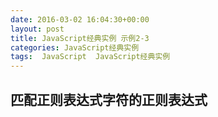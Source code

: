 ```yaml
---
date: 2016-03-02 16:04:30+00:00
layout: post
title: JavaScript经典实例 示例2-3
categories: JavaScript经典实例
tags:  JavaScript  JavaScript经典实例
---
```


匹配正则表达式字符的正则表达式
----------------

<!DOCTYPE html>
<html xmlns="http://www.w3.org/1999/xhtml">
    <head>
        <title>Replacement Insanity</title>
        <script>
        //<![CDATA[
            window.onload=function() {
                
                // 查找 \d
                var re = /\\d/,
                    pattern = "\\d{4}",
                    str = "I want 1111 to find 3334 certain 5343 things 8484",
                    re2 = new RegExp(pattern,"g"),
                    str1 = str.replace(re2,"****");
                    
                document.getElementById('result1').innerHTML = str1;
                var pattern2 = pattern.replace(re,"\\D"),
                    re3 = new RegExp(pattern2,"g"),
                    str2 = str.replace(re3, "****");
                    
                document.getElementById('result1').innerHTML = str2;
            }
        //--><!]]>
        </script>
    </head>
    <body>
        <p>content</p>
        <p id="result1"></p>
        <p id="result2"></p>
    </body>
</html>


源码如下：

``` html
<!DOCTYPE html>
<html xmlns="http://www.w3.org/1999/xhtml">
    <head>
        <title>Replacement Insanity</title>
        <script>
        //<![CDATA[
            window.onload=function() {
                
                // 查找 \d
                var re = /\\d/,
                    pattern = "\\d{4}",
                    str = "I want 1111 to find 3334 certain 5343 things 8484",
                    re2 = new RegExp(pattern,"g"),
                    str1 = str.replace(re2,"****");
                    
                alert(str1);
                var pattern2 = pattern.replace(re,"\\D"),
                    re3 = new RegExp(pattern2,"g"),
                    str2 = str.replace(re3, "****");
                    
                alert(str2);
            }
        //--><!]]>
        </script>
    </head>
    <body>
        <p>content</p>
    </body>
</html>
``` 